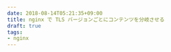 ```yaml
---
date: 2018-08-14T05:21:35+09:00
title: nginx で TLS バージョンごとにコンテンツを分岐させる
draft: true
tags:
- nginx
---
```

